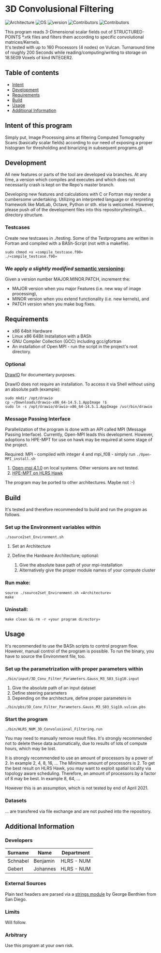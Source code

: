 # 3D Convolusional Filtering

![Architecture](https://img.shields.io/badge/Architecture-x86-green)
![OS](https://img.shields.io/badge/Linux-64Bit-green)
![version](https://img.shields.io/badge/version-3.2.1-green)
![Contributors](https://img.shields.io/badge/HLRS-NUM-blue)
![Contributors](https://img.shields.io/badge/Contributors-2-blue)

This program reads 3-Dimensional scalar fields out of STRUCTURED-POINTS \*.vtk files and filters them according to specific convolutional matrices/Kernels.  
It's tested with up to 160 Processors (4 nodes) on Vulcan. Turnaround time of roughly 200 Seconds while reading/computing/writing to storage on 18.5E09 Voxels of kind INTEGER2.

## Table of contents
- [Intent](#primary)
- [Development](#development)
- [Requirements](#requirements)
- [Build](#build)
- [Usage](#usage)
- [Additional Information](additional-information)

## Intent of this program
Simply put, Image Processing aims at filtering Computed Tomography Scans (basically scalar fields) according to our need of exposing a proper histogram for thresholding and binarizing in subsequent programs.git

## Development
All new features or parts of the tool are developed via branches. At any time, a version which compiles and executes and which does not necessarily crash is kept on the Repo's master branch.

Developing new features and calculations with C or Fortran may render a cumbersome undertaking. Utilizing an interpreted language or interpreting framework like MatLab, Octave, Python or sth. else is welcomed. However, please push *all* of the development files into this repository/testing/A... directory structure.

### Testcases
Create new testcases in ./testing.
Some of the Testprograms are written in Fortran and compiled with a BASh-Script (not with a makefile).

```
sudo chmod +x «compile_testcase.f90»
./«compile_testcase.f90»
```
### We apply *a slightly modified* [semantic versioning](https://semver.org):

Given a version number MAJOR.MINOR.PATCH, increment the:

* MAJOR version when you major Features (i.e. new way of image processing),
* MINOR version when you extend functionality (i.e. new kernels), and
* PATCH version when you make bug fixes.
## Requirements

* x86 64bit Hardware
* Linux x86 64Bit Installation with a BASh
* GNU Compiler Collection (GCC) including gcc/gfortran
* An installation of Open MPI - run the script in the project's root directory.
### Optional
[DrawIO](https://sourceforge.net/projects/drawio-desktop.mirror/) for documentary purposes.

DrawIO does not require an installation. To access it via Shell without using an absolute path (example):

```
sudo mkdir /opt/drawio
cp ~/Downloads/drawio-x86_64-14.5.1.AppImage !$
sudo ln -s /opt/drawio/drawio-x86_64-14.5.1.AppImage /usr/bin/drawio
```
### Message Passing Interface 
Parallelization of the program is done with an API called MPI (Message Passing Interface). Currently, Open-MPI leads this development. However, adoptions to HPE-MPT for use on hawk may be required at some stage of the project.

Required: MPI - compiled with integer 4 and mpi_f08 - simply run ```./Open-MPI_install.sh```

  1. [Open-mpi 4.1.0](https://www.open-mpi.org/software/ompi/v4.1/) on local systems. Other versions are not tested.
  2. [HPE-MPT on HLRS Hawk](https://kb.hlrs.de/platforms/index.php/MPI(Hawk))

The program may be ported to other architectures. Maybe not :-)

## Build
It's tested and therefore recommended to build and run the program as follows.
### Set up the Environment variables within 
```./source2set_Environment.sh```

1. Set an Architecture
2. Define the Hardware Architecture; optional:

   1. Give the absolute base path of your mpi-installation
   2. Alternatively give the proper module names of your compute cluster

### Run make:
```
source ./source2set_Environment.sh «Architecture»
make
```
### Uninstall:
```make clean && rm -r «your program directory»```

## Usage
It's recommended to use the BASh scripts to control program flow. However, manual control of the program is possible. To run the binary, you have to source the Environment file, too.

### Set up the parametrization with proper parameters within 
```./bin/input/3D_Conv_Filter_Parameters.Gauss_M3_S03_Sig10.input```

1. Give the absolute path of an input dataset
2. Define steering parameters
3. Depending on the architecture, define proper parameters in

```./bin/pbs/3D_Conv_Filter_Parameters.Gauss_M3_S03_Sig10.vulcan.pbs```

### Start the program

```./bin/HLRS_NUM_3D_Convolusional_Filtering.run```

You may need to manually remove result files. It's strongly recommended not to delete these data automatically, due to results of lots of compute hours, which may be lost.

It is strongly recommended to use an amount of processors by a power of 2. In example 2, 4, 8, 16, ...
The Minimum amount of processors is 2.
To get the best result on HLRS Hawk, you may want to exploit spatial locality via topology aware scheduling. Therefore, an amount of processors by a factor of 8 may be best. In example 8, 64, ...

However this is an assumption, which is not tested by end of April 2021.

### Datasets
... are transfered via file exchange and are not pushed into the repository. 


## Additional Information
### Developers
<table>
<thead>
  <tr>
    <th>Surname</th>
    <th>Name</th>
    <th>Department</th>
  </tr>
</thead>
<tbody>
  <tr>
    <td>Schnabel</td>
    <td>Benjamin</td>
    <td>HLRS - NUM</td>
  </tr>
  <tr>
    <td>Gebert</td>
    <td>Johannes</td>
    <td>HLRS - NUM</td>
  </tr>
</tbody>
</table>


### External Sources
Plain text headers are parsed via a [strings module](https://gbenthien.net/strings/index.html) by George Benthien from San Diego.
### Limits
Will follow.
### Arbitrary
Use this program at your own risk.

